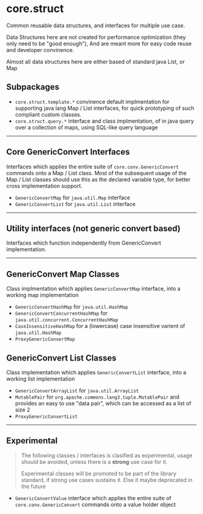 # core.struct

Common reusable data structures, and interfaces for multiple use case.

Data Structures here are not created for performance optimization (they only need to be "good enough"),
And are meant more for easy code reuse and developer convinence.

Almost all data structures here are either based of standard java List, or Map

## Subpackages

+ `core.struct.template.*` convinence default implmentation for supporting java lang Map / List interfaces, for quick prototyping of such compliant custom classes.
+ `core.struct.query.*` interface and class implmentation, of in java query over a collection of maps, using SQL-like query language

---

## Core GenericConvert Interfaces
Interfaces which applies the entire suite of `core.conv.GenericConvert` commands onto a Map / List class.
Most of the subsequent usage of the Map / List classes should use this as the declared variable type, for better cross implementation support.

+ `GenericConvertMap` for `java.util.Map` interface
+ `GenericConvertList` for `java.util.List` interface

---

## Utility interfaces (not generic convert based)
Interfaces which function independently from GenericConvert implementation.


---

## GenericConvert Map Classes
Class implmentation which applies `GenericConvertMap` interface, into a working map implementation

+ `GenericConvertHashMap` for `java.util.HashMap`
+ `GenericConvertConcurrentHashMap` for `java.util.concurrent.ConcurrentHashMap`
+ `CaseInsensitiveHashMap` for a (lowercase) case insensitive varient of `java.util.HashMap`
+ `ProxyGenericConvertMap`

## GenericConvert List Classes
Class implementation which applies `GenericConvertList` interface, into a working list implementation

+ `GenericConvertArrayList` for `java.util.ArrayList`
+ `MutablePair` for `org.apache.commons.lang3.tuple.MutablePair` and provides an easy to use "data pair", which can be accessed as a list of size 2
+ `ProxyGenericConvertList`

---

## Experimental

> The following classes / interfaces is clasified as experimental, usage should be avoided, unless there is a **strong** use case for it.
> 
> Experimental classes will be promoted to be part of the library standard, if strong use cases sustains it. 
> Else it maybe deprecated in the future

+ `GenericConvertValue` interface which applies the entire suite of `core.conv.GenericConvert` commands onto a value holder object
